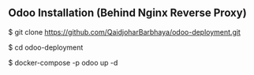 Odoo Installation (Behind Nginx Reverse Proxy)
----------------------------------------------

$ git clone https://github.com/QaidjoharBarbhaya/odoo-deployment.git

$ cd odoo-deployment

$ docker-compose -p odoo up -d

